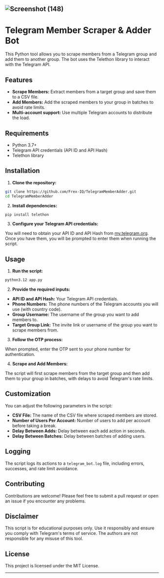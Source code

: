 ![Screenshot (148)](https://github.com/user-attachments/assets/4ac0b99e-f8e0-40b0-9aed-78a6b172f67f)
---

# Telegram Member Scraper & Adder Bot

This Python tool allows you to scrape members from a Telegram group and add them to another group. The bot uses the Telethon library to interact with the Telegram API.

## Features

- **Scrape Members:** Extract members from a target group and save them to a CSV file.
- **Add Members:** Add the scraped members to your group in batches to avoid rate limits.
- **Multi-account support:** Use multiple Telegram accounts to distribute the load.

## Requirements

- Python 3.7+
- Telegram API credentials (API ID and API Hash)
- Telethon library

## Installation

1. **Clone the repository:**

```bash
git clone https://github.com/Frex-IQ/TelegramMemberAdder.git
cd TelegramMemberAdder
```

2. **Install dependencies:**

```bash
pip install telethon
```

3. **Configure your Telegram API credentials:**

You will need to obtain your API ID and API Hash from [my.telegram.org](https://my.telegram.org). Once you have them, you will be prompted to enter them when running the script.

## Usage

1. **Run the script:**

```bash
python3.12 app.py
```

2. **Provide the required inputs:**

- **API ID and API Hash:** Your Telegram API credentials.
- **Phone Numbers:** The phone numbers of the Telegram accounts you will use (with country code).
- **Group Username:** The username of the group you want to add members to.
- **Target Group Link:** The invite link or username of the group you want to scrape members from.

3. **Follow the OTP process:**

When prompted, enter the OTP sent to your phone number for authentication.

4. **Scrape and Add Members:**

The script will first scrape members from the target group and then add them to your group in batches, with delays to avoid Telegram's rate limits.

## Customization

You can adjust the following parameters in the script:

- **CSV File:** The name of the CSV file where scraped members are stored.
- **Number of Users Per Account:** Number of users to add per account before taking a break.
- **Delay Between Adds:** Delay between each add action in seconds.
- **Delay Between Batches:** Delay between batches of adding users.

## Logging

The script logs its actions to a `telegram_bot.log` file, including errors, successes, and rate limit avoidance.

## Contributing

Contributions are welcome! Please feel free to submit a pull request or open an issue if you encounter any problems.

## Disclaimer

This script is for educational purposes only. Use it responsibly and ensure you comply with Telegram's terms of service. The authors are not responsible for any misuse of this tool.

## License

This project is licensed under the MIT License.

---

